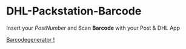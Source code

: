 # DHL-Packstation-Barcode

Insert your *PostNumber* and Scan **Barcode** with your Post & DHL App

[Barcodegenerator !](https://kabelecke.de/post)
